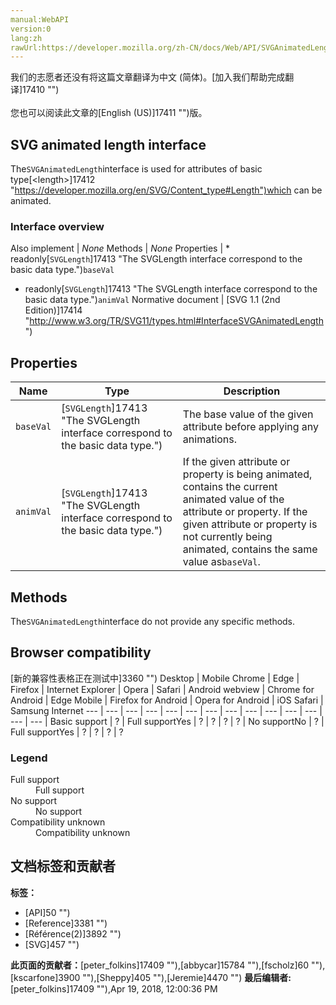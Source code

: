 ```yaml
---
manual:WebAPI
version:0
lang:zh
rawUrl:https://developer.mozilla.org/zh-CN/docs/Web/API/SVGAnimatedLength
---
```




<bdi>我们的志愿者还没有将这篇文章翻译为<bdi>中文 (简体)</bdi>。[加入我们帮助完成翻译]17410 "")<br></br>您也可以阅读此文章的[English (US)]17411 "")版。</bdi>





## SVG animated length interface<a name="SVG_animated_length_interface"></a>


The`SVGAnimatedLength`interface is used for attributes of basic type[&lt;length&gt;]17412 "https://developer.mozilla.org/en/SVG/Content_type#Length")which can be animated.


### Interface overview<a name="Interface_overview"></a>
Also implement | <em>None</em> 
Methods | <em>None</em> 
Properties | * readonly[`SVGLength`]17413 "The SVGLength interface correspond to the <length> basic data type.")`baseVal`
* readonly[`SVGLength`]17413 "The SVGLength interface correspond to the <length> basic data type.")`animVal` 
Normative document | [SVG 1.1 (2nd Edition)]17414 "http://www.w3.org/TR/SVG11/types.html#InterfaceSVGAnimatedLength") 


## Properties<a name="Properties"></a>
Name | Type | Description 
 ---  |  ---  |  ---  | 
`baseVal` | [`SVGLength`]17413 "The SVGLength interface correspond to the <length> basic data type.") | The base value of the given attribute before applying any animations. 
`animVal` | [`SVGLength`]17413 "The SVGLength interface correspond to the <length> basic data type.") | If the given attribute or property is being animated, contains the current animated value of the attribute or property. If the given attribute or property is not currently being animated, contains the same value as`baseVal`. 


## Methods<a name="Methods"></a>


The`SVGAnimatedLength`interface do not provide any specific methods.


## Browser compatibility<a name="Browser_compatibility"></a>
[新的兼容性表格正在测试中<i></i>]3360 "")
<abbr>Desktop<i></i></abbr> | <abbr>Mobile<i></i></abbr> 
<abbr>Chrome<i></i></abbr> | <abbr>Edge<i></i></abbr> | <abbr>Firefox<i></i></abbr> | <abbr>Internet Explorer<i></i></abbr> | <abbr>Opera<i></i></abbr> | <abbr>Safari<i></i></abbr> | <abbr>Android webview<i></i></abbr> | <abbr>Chrome for Android<i></i></abbr> | <abbr>Edge Mobile<i></i></abbr> | <abbr>Firefox for Android<i></i></abbr> | <abbr>Opera for Android<i></i></abbr> | <abbr>iOS Safari<i></i></abbr> | <abbr>Samsung Internet<i></i></abbr> 
 ---  |  ---  |  ---  |  ---  |  ---  |  ---  |  ---  |  ---  |  ---  |  ---  |  ---  |  ---  |  ---  |  ---  | 
Basic support | <abbr>?</abbr> | <abbr>Full support</abbr>Yes | <abbr>?</abbr> | <abbr>?</abbr> | <abbr>?</abbr> | <abbr>?</abbr> | <abbr>No support</abbr>No | <abbr>?</abbr> | <abbr>Full support</abbr>Yes | <abbr>?</abbr> | <abbr>?</abbr> | <abbr>?</abbr> | <abbr>?</abbr> 


### Legend<a name="Legend"></a>
<dl><dt><abbr>Full support</abbr></dt><dd>Full support</dd><dt><abbr>No support</abbr></dt><dd>No support</dd><dt><abbr>Compatibility unknown</abbr></dt><dd>Compatibility unknown</dd></dl>



## 文档标签和贡献者
**标签：**
* [API]50 "")
* [Reference]3381 "")
* [Référence(2)]3892 "")
* [SVG]457 "")

**此页面的贡献者：**[peter_folkins]17409 ""),[abbycar]15784 ""),[fscholz]60 ""),[kscarfone]3900 ""),[Sheppy]405 ""),[Jeremie]4470 "")
**最后编辑者:**[peter_folkins]17409 ""),<time>Apr 19, 2018, 12:00:36 PM</time>


